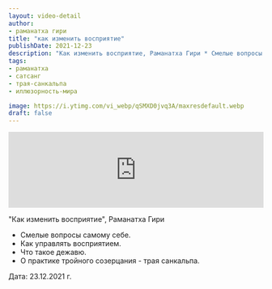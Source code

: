 ```yaml
---
layout: video-detail
author:
- раманатха гири
title: "как изменить восприятие"
publishDate: 2021-12-23
description: "Как изменить восприятие, Раманатха Гири * Смелые вопросы самому себе. * Как управлять восприятием. * Что такое дежавю. * О практике тройного созерцания - трая санкальпа.   Дата  23.12.2021 г."
tags: 
- раманатха
- сатсанг
- трая-санкальпа
- иллюзорность-мира

image: https://i.ytimg.com/vi_webp/qSMXD0jvq3A/maxresdefault.webp
draft: false
---
```


<iframe width="100%" src="https://www.youtube.com/embed/qSMXD0jvq3A" frameborder="0" allowfullscreen=""></iframe> 

 "Как изменить восприятие", Раманатха Гири

* Смелые вопросы самому себе.
* Как управлять восприятием.
* Что такое дежавю.
* О практике тройного созерцания - трая санкальпа.

  
 Дата: 23.12.2021 г.

  

 